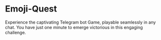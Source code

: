 # Emoji-Quest
 Experience the captivating Telegram bot Game, playable seamlessly in any chat. You have just one minute to emerge victorious in this engaging challenge.
